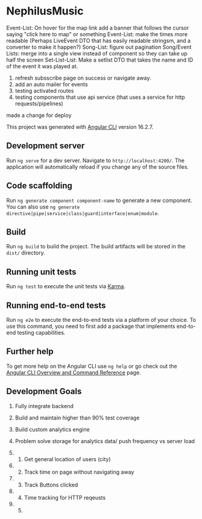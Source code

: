 # NephilusMusic

Event-List: On hover for the map link add a banner that follows the cursor saying "click here to map" or something
Event-List: make the times more readable (Perhaps LiveEvent DTO that has easily readable stringsm, and a converter to make it happen?)
Song-List: figure out pagination
Song/Event Lists: merge into a single view instead of component so they can take up half the screen
Set-List-List: Make a setlist DTO that takes the name and ID of the event it was played at.

1. refresh subsscribe page on success or navigate away.
2. add an auto mailer for events
3. testing activated routes
4. testing components that use api service (that uses a service for http requests/pipelines)

made a change for deploy


This project was generated with [Angular CLI](https://github.com/angular/angular-cli) version 16.2.7.

## Development server

Run `ng serve` for a dev server. Navigate to `http://localhost:4200/`. The application will automatically reload if you change any of the source files.

## Code scaffolding

Run `ng generate component component-name` to generate a new component. You can also use `ng generate directive|pipe|service|class|guard|interface|enum|module`.

## Build

Run `ng build` to build the project. The build artifacts will be stored in the `dist/` directory.

## Running unit tests

Run `ng test` to execute the unit tests via [Karma](https://karma-runner.github.io).

## Running end-to-end tests

Run `ng e2e` to execute the end-to-end tests via a platform of your choice. To use this command, you need to first add a package that implements end-to-end testing capabilities.

## Further help

To get more help on the Angular CLI use `ng help` or go check out the [Angular CLI Overview and Command Reference](https://angular.io/cli) page.


## Development Goals

1. Fully integrate backend

2. Build and maintain higher than 90% test coverage

3. Build custom analytics engine

4. Problem solve storage for analytics data/ push frequency vs server load


4. 1. Get general location of users (city)
4. 2. Track time on page without navigating away
4. 3. Track Buttons clicked
4. 4. Time tracking for HTTP reqeusts
4. 5. 